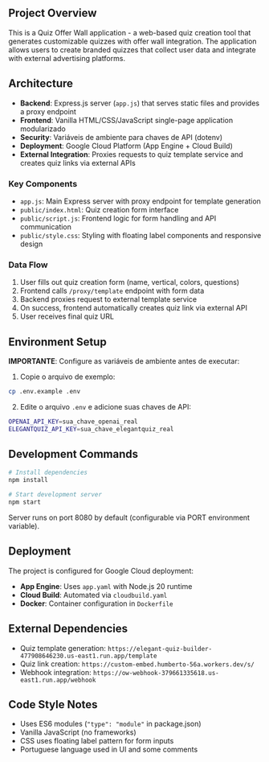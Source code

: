 ## Project Overview

This is a Quiz Offer Wall application - a web-based quiz creation tool that generates customizable quizzes with offer wall integration. The application allows users to create branded quizzes that collect user data and integrate with external advertising platforms.

## Architecture

- **Backend**: Express.js server (`app.js`) that serves static files and provides a proxy endpoint
- **Frontend**: Vanilla HTML/CSS/JavaScript single-page application modularizado
- **Security**: Variáveis de ambiente para chaves de API (dotenv)
- **Deployment**: Google Cloud Platform (App Engine + Cloud Build)
- **External Integration**: Proxies requests to quiz template service and creates quiz links via external APIs

### Key Components

- `app.js`: Main Express server with proxy endpoint for template generation
- `public/index.html`: Quiz creation form interface
- `public/script.js`: Frontend logic for form handling and API communication
- `public/style.css`: Styling with floating label components and responsive design

### Data Flow

1. User fills out quiz creation form (name, vertical, colors, questions)
2. Frontend calls `/proxy/template` endpoint with form data
3. Backend proxies request to external template service
4. On success, frontend automatically creates quiz link via external API
5. User receives final quiz URL

## Environment Setup

**IMPORTANTE**: Configure as variáveis de ambiente antes de executar:

1. Copie o arquivo de exemplo:

```bash
cp .env.example .env
```

2. Edite o arquivo `.env` e adicione suas chaves de API:

```bash
OPENAI_API_KEY=sua_chave_openai_real
ELEGANTQUIZ_API_KEY=sua_chave_elegantquiz_real
```

## Development Commands

```bash
# Install dependencies
npm install

# Start development server
npm start
```

Server runs on port 8080 by default (configurable via PORT environment variable).

## Deployment

The project is configured for Google Cloud deployment:

- **App Engine**: Uses `app.yaml` with Node.js 20 runtime
- **Cloud Build**: Automated via `cloudbuild.yaml`
- **Docker**: Container configuration in `Dockerfile`

## External Dependencies

- Quiz template generation: `https://elegant-quiz-builder-477908646230.us-east1.run.app/template`
- Quiz link creation: `https://custom-embed.humberto-56a.workers.dev/s/`
- Webhook integration: `https://ow-webhook-379661335618.us-east1.run.app/webhook`

## Code Style Notes

- Uses ES6 modules (`"type": "module"` in package.json)
- Vanilla JavaScript (no frameworks)
- CSS uses floating label pattern for form inputs
- Portuguese language used in UI and some comments

